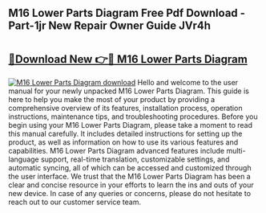 ## M16 Lower Parts Diagram Free Pdf Download - Part-1jr New Repair Owner Guide JVr4h

# <h2><a href="http://dfqhd8z.blite.top/?on=M16+Lower+Parts+Diagram">🔗Download New 👉🔴 M16 Lower Parts Diagram</a></h2>

[![M16 Lower Parts Diagram download](https://i.imgur.com/lujVjoI.png)](http://dfqhd8z.blite.top/?on=M16+Lower+Parts+Diagram)
Hello and welcome to the user manual for your newly unpacked M16 Lower Parts Diagram. This guide is here to help you make the most of your product by providing a comprehensive overview of its features, installation process, operation instructions, maintenance tips, and troubleshooting procedures. Before you begin using your M16 Lower Parts Diagram, please take a moment to read this manual carefully. It includes detailed instructions for setting up the product, as well as information on how to use its various features and capabilities. M16 Lower Parts Diagram advanced features include multi-language support, real-time translation, customizable settings, and automatic syncing, all of which can be accessed and customized through the user interface. We trust that the M16 Lower Parts Diagram has been a clear and concise resource in your efforts to learn the ins and outs of your new device. In case of any queries or concerns, please do not hesitate to reach out to our customer service team.
